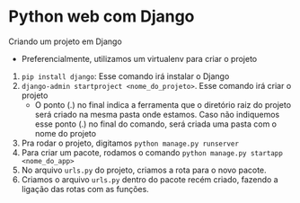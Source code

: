 # Python web com Django


Criando um projeto em Django
* Preferencialmente, utilizamos um virtualenv para criar o projeto
1. `pip install django`: Esse comando irá instalar o Django
2. `django-admin startproject <nome_do_projeto>`. Esse comando irá criar o projeto
    * O ponto (.) no final indica a ferramenta que o diretório raiz do projeto será criado na mesma pasta onde estamos. Caso não indiquemos esse ponto (.) no final do comando, será criada uma pasta com o nome do projeto
3. Pra rodar o projeto, digitamos `python manage.py runserver`
4. Para criar um pacote, rodamos o comando `python manage.py startapp <nome_do_app>`
5. No arquivo `urls.py` do projeto, criamos a rota para o novo pacote.
5. Criamos o arquivo `urls.py` dentro do pacote recém criado, fazendo a ligação das rotas com as funções.